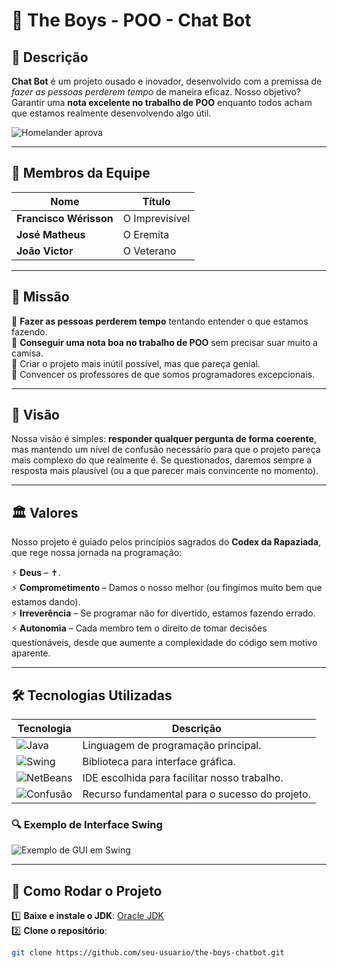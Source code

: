 # 🔺 The Boys - POO - Chat Bot  

## 💬 Descrição  

**Chat Bot** é um projeto ousado e inovador, desenvolvido com a premissa de *fazer as pessoas perderem tempo* de maneira eficaz. Nosso objetivo? Garantir uma **nota excelente no trabalho de POO** enquanto todos acham que estamos realmente desenvolvendo algo útil.  

![Homelander aprova](https://c4.wallpaperflare.com/wallpaper/211/527/790/homelander-the-boys-series-hd-wallpaper-preview.jpg)  

---

## 👥 Membros da Equipe  

| Nome                | Título |
|---------------------|--------------------------------------------------|
| **Francisco Wérisson** | O Imprevisível |
| **José Matheus**    | O Eremita |
| **João Victor**     | O Veterano |

---

## 🎯 Missão  

📌 **Fazer as pessoas perderem tempo** tentando entender o que estamos fazendo.  
📌 **Conseguir uma nota boa no trabalho de POO** sem precisar suar muito a camisa.  
📌 Criar o projeto mais inútil possível, mas que pareça genial.  
📌 Convencer os professores de que somos programadores excepcionais.  

---

## 👀 Visão  

Nossa visão é simples: **responder qualquer pergunta de forma coerente**, mas mantendo um nível de confusão necessário para que o projeto pareça mais complexo do que realmente é. Se questionados, daremos sempre a resposta mais plausível (ou a que parecer mais convincente no momento).  

---

## 🏛️ Valores  

Nosso projeto é guiado pelos princípios sagrados do **Codex da Rapaziada**, que rege nossa jornada na programação:  

⚡ **Deus** – ✝.  
⚡ **Comprometimento** – Damos o nosso melhor (ou fingimos muito bem que estamos dando).  
⚡ **Irreverência** – Se programar não for divertido, estamos fazendo errado.  
⚡ **Autonomia** – Cada membro tem o direito de tomar decisões questionáveis, desde que aumente a complexidade do código sem motivo aparente.  

---

## 🛠️ Tecnologias Utilizadas  

| Tecnologia  | Descrição |
|------------|------------|
| ![Java](https://img.shields.io/badge/Java-ED8B00?style=for-the-badge&logo=java&logoColor=white) | Linguagem de programação principal. |
| ![Swing](https://img.shields.io/badge/Java%20Swing-GUI-orange?style=for-the-badge) | Biblioteca para interface gráfica. |
| ![NetBeans](https://img.shields.io/badge/NetBeans_IDE-1B6AC6?style=for-the-badge&logo=apache-netbeans-ide&logoColor=white) | IDE escolhida para facilitar nosso trabalho. |
| ![Confusão](https://img.shields.io/badge/Confusão-100%25-blueviolet?style=for-the-badge) | Recurso fundamental para o sucesso do projeto. |

### 🔍 Exemplo de Interface Swing  
![Exemplo de GUI em Swing](https://upload.wikimedia.org/wikipedia/commons/0/05/GC_SwingDemo.jpg)  

---

## 🚀 Como Rodar o Projeto  

1️⃣ **Baixe e instale o JDK**: [Oracle JDK](https://www.oracle.com/java/technologies/javase-jdk17-downloads.html)  
2️⃣ **Clone o repositório**:  

```bash
git clone https://github.com/seu-usuario/the-boys-chatbot.git
